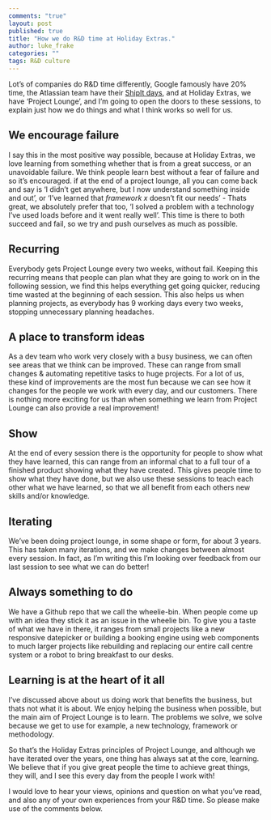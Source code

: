 ```yaml
---
comments: "true"
layout: post
published: true
title: "How we do R&D time at Holiday Extras."
author: luke_frake
categories: ""
tags: R&D culture
---
```


Lot’s of companies do R&D time differently, Google famously have 20% time, the Atlassian team have their [ShipIt days](http://blogs.atlassian.com/2011/11/now-shipping-atlassian-shipit-day/), and at Holiday Extras, we have ‘Project Lounge’, and I’m going to open the doors to these sessions, to explain just how we do things and what I think works so well for us.

## We encourage failure
I say this in the most positive way possible, because at Holiday Extras, we love learning from something whether that is from a great success, or an unavoidable failure. We think people learn best without a fear of failure and so it’s encouraged. if at the end of a project lounge, all you can come back and say is ‘I didn’t get anywhere, but I now understand something inside and out’, or ‘I’ve learned that *framework x* doesn’t fit our needs’ - Thats great, we absolutely prefer that too, ‘I solved a problem with a technology I’ve used loads before and it went really well’. This time is there to both succeed and fail, so we try and push ourselves as much as possible.

## Recurring
Everybody gets Project Lounge every two weeks, without fail. Keeping this recurring means that people can plan what they are going to work on in the following session, we find this helps everything get going quicker, reducing time wasted at the beginning of each session.
This also helps us when planning projects, as everybody has 9 working days every two weeks, stopping unnecessary planning headaches.

## A place to transform ideas
As a dev team who work very closely with a busy business, we can often see areas that we think can be improved. These can range from small changes & automating repetitive tasks to huge projects.
For a lot of us, these kind of improvements are the most fun because we can see how it changes for the people we work with every day, and our customers. There is nothing more exciting for us than when something we learn from Project Lounge can also provide a real improvement!

## Show
At the end of every session there is the opportunity for people to show what they have learned, this can range from an informal chat to a full tour of a finished product showing what they have created. This gives people time to show what they have done, but we also use these sessions to teach each other what we have learned, so that we all benefit from each others new skills and/or knowledge.

## Iterating
We’ve been doing project lounge, in some shape or form, for about 3 years. This has taken many iterations, and we make changes between almost every session. In fact, as I’m writing this I’m looking over feedback from our last session to see what we can do better!

## Always something to do
We have a Github repo that we call the wheelie-bin. When people come up with an idea they stick it as an issue in the wheelie bin. To give you a taste of what we have in there, it ranges from small projects like a new responsive datepicker or building a booking engine using web components to much larger projects like rebuilding and replacing our entire call centre system or a robot to bring breakfast to our desks.

## Learning is at the heart of it all
I’ve discussed above about us doing work that benefits the business, but thats not what it is about. We enjoy helping the business when possible, but the main aim of Project Lounge is to learn. The problems we solve, we solve because we get to use for example, a new technology, framework or methodology.

So that’s the Holiday Extras principles of Project Lounge, and although we have iterated over the years, one thing has always sat at the core, learning. We believe that if you give great people the time to achieve great things, they will, and I see this every day from the people I work with!

I would love to hear your views, opinions and question on what you’ve read, and also any of your own experiences from your R&D time. So please make use of the comments below.